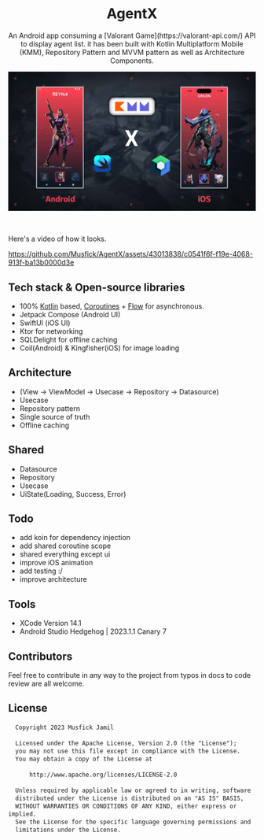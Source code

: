 <h1 align="center">AgentX</h1>

<p align="center">  
An Android app consuming a [Valorant Game](https://valorant-api.com/) API to display agent list. it has been built with Kotlin Multiplatform Mobile (KMM), Repository Pattern and MVVM pattern as well as Architecture Components. 
</p>
<p align="center">
<img src="cover.jpg"/>
</p>

<br/>

Here's a video of how it looks.

https://github.com/Musfick/AgentX/assets/43013838/c0541f6f-f19e-4068-913f-ba13b0000d3e

## Tech stack & Open-source libraries
- 100% [Kotlin](https://kotlinlang.org/) based, [Coroutines](https://github.com/Kotlin/kotlinx.coroutines) + [Flow](https://kotlin.github.io/kotlinx.coroutines/kotlinx-coroutines-core/kotlinx.coroutines.flow/) for asynchronous.
- Jetpack Compose (Android UI)
- SwiftUI (iOS UI)
- Ktor for networking
- SQLDelight for offline caching
- Coil(Android) & Kingfisher(iOS) for image loading

## Architecture
- (View -> ViewModel -> Usecase -> Repository -> Datasource)
- Usecase
- Repository pattern
- Single source of truth
- Offline caching

## Shared
- Datasource
- Repository
- Usecase
- UiState(Loading, Success, Error)

## Todo
- add koin for dependency injection
- add shared coroutine scope
- shared everything except ui
- improve iOS animation
- add testing :/
- improve architecture

## Tools
- XCode Version 14.1
- Android Studio Hedgehog | 2023.1.1 Canary 7

## Contributors
Feel free to contribute in any way to the project from typos in docs to code review are all welcome.

## License

 ```
   Copyright 2023 Musfick Jamil
   
   Licensed under the Apache License, Version 2.0 (the "License");
   you may not use this file except in compliance with the License.
   You may obtain a copy of the License at

       http://www.apache.org/licenses/LICENSE-2.0

   Unless required by applicable law or agreed to in writing, software
   distributed under the License is distributed on an "AS IS" BASIS,
   WITHOUT WARRANTIES OR CONDITIONS OF ANY KIND, either express or implied.
   See the License for the specific language governing permissions and
   limitations under the License.
 ```
